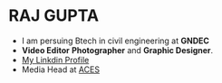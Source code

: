 # RAJ GUPTA
 - I am persuing Btech in civil engineering at **GNDEC**
-  **Video Editor** **Photographer** and **Graphic Designer**.
-  [My Linkdin Profile](https://www.linkedin.com/in/raj-gupta-19b7b6225/)
- Media Head at [ACES](https://aces.gndec.ac.in/gallery/)
  
